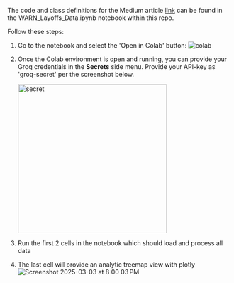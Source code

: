 The code and class definitions for the Medium article [link](https://medium.com/@dlapushin/warn-layoffs-deep-dive-a-study-in-llm-driven-data-enrichment-0c93db20caa5) can be found in the WARN_Layoffs_Data.ipynb notebook within this repo.

Follow these steps:

1. Go to the notebook and select the 'Open in Colab' button: ![colab](https://github.com/user-attachments/assets/9073a517-9ac6-48c3-bed2-469df4d4dcea)
   
2. Once the Colab environment is open and running, you can provide your Groq credentials in the **Secrets** side menu.
   Provide your API-key as 'groq-secret' per the screenshot below.
   
   <img width="335" alt="secret" src="https://github.com/user-attachments/assets/476d46cd-86fd-4cb7-9633-e1a8f1f8048d" />
   
3. Run the first 2 cells in the notebook which should load and process all data
   
4. The last cell will provide an analytic treemap view with plotly
 ![Screenshot 2025-03-03 at 8 00 03 PM](https://github.com/user-attachments/assets/f8a34775-9381-469e-ac6b-8190ab876da8)
